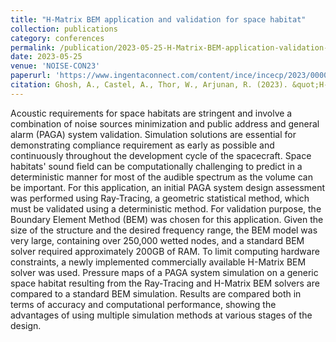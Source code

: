 ```yaml
---
title: "H-Matrix BEM application and validation for space habitat"
collection: publications
category: conferences
permalink: /publication/2023-05-25-H-Matrix-BEM-application-validation-space-habitat.md
date: 2023-05-25
venue: 'NOISE-CON23'
paperurl: 'https://www.ingentaconnect.com/content/ince/incecp/2023/00000266/00000002/art00031'
citation: Ghosh, A., Castel, A., Thor, W., Arjunan, R. (2023). &quot;H-Matrix BEM application and validation for space habitat.&quot; <i>Journal of Sound and Vibration</i>. 331(11).'
---
```

Acoustic requirements for space habitats are stringent and involve a combination of noise sources minimization and public address and general alarm (PAGA) system validation. Simulation solutions are essential for demonstrating compliance requirement as early as possible and continuously throughout the development cycle of the spacecraft. Space habitats&apos; sound field can be computationally challenging to predict in a deterministic manner for most of the audible spectrum as the volume can be important. For this application, an initial PAGA system design assessment was performed using Ray-Tracing, a geometric statistical method, which must be validated using a deterministic method. For validation purpose, the Boundary Element Method (BEM) was chosen for this application. Given the size of the structure and the desired frequency range, the BEM model was very large, containing over 250,000 wetted nodes, and a standard BEM solver required approximately 200GB of RAM. To limit computing hardware constraints, a newly implemented commercially available H-Matrix BEM solver was used. Pressure maps of a PAGA system simulation on a generic space habitat resulting from the Ray-Tracing and H-Matrix BEM solvers are compared to a standard BEM simulation. Results are compared both in terms of accuracy and computational performance, showing the advantages of using multiple simulation methods at various stages of the design. 

